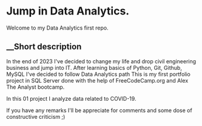 # Jump in Data Analytics.

Welcome to my Data Analytics first repo.

## __Short description
In the end of 2023 I've decided to change my life and drop civil engineering business and jump into IT. After learning basics of Python, Git, Github, MySQL I've decided to follow Data Analytics path
This is my first portfolio project in SQL Server done with the help of FreeCodeCamp.org and Alex The Analyst bootcamp.

In this 01 project I analyze data related to COVID-19.

If you have any remarks I'll be appreciate for comments and some dose of constructive criticism ;)


